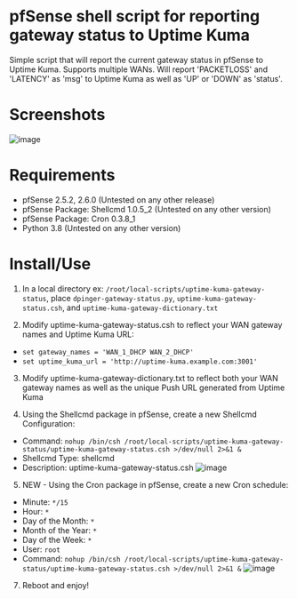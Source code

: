 # pfSense shell script for reporting gateway status to Uptime Kuma
Simple script that will report the current gateway status in pfSense to Uptime Kuma. Supports multiple WANs. Will report 'PACKETLOSS' and 'LATENCY' as 'msg' to Uptime Kuma as well as 'UP' or 'DOWN' as 'status'.

# Screenshots
![image](https://user-images.githubusercontent.com/23197375/167198311-1695aeed-4415-4925-b14d-24d688b2b273.png)

# Requirements
- pfSense 2.5.2, 2.6.0 (Untested on any other release)
- pfSense Package: Shellcmd 1.0.5_2 (Untested on any other version)
- pfSense Package: Cron 0.3.8_1
- Python 3.8 (Untested on any other version)

# Install/Use
1. In a local directory ex: `/root/local-scripts/uptime-kuma-gateway-status`, place `dpinger-gateway-status.py`, `uptime-kuma-gateway-status.csh`, and `uptime-kuma-gateway-dictionary.txt`

2. Modify uptime-kuma-gateway-status.csh to reflect your WAN gateway names and Uptime Kuma URL:
- `set gateway_names = 'WAN_1_DHCP WAN_2_DHCP'`
- `set uptime_kuma_url = 'http://uptime-kuma.example.com:3001'`

3. Modify uptime-kuma-gateway-dictionary.txt to reflect both your WAN gateway names as well as the unique Push URL generated from Uptime Kuma

4. Using the Shellcmd package in pfSense, create a new Shellcmd Configuration:
- Command: `nohup /bin/csh /root/local-scripts/uptime-kuma-gateway-status/uptime-kuma-gateway-status.csh >/dev/null 2>&1 &`
- Shellcmd Type: shellcmd
- Description: uptime-kuma-gateway-status.csh
![image](https://github.com/maxxoverclocker/uptimekuma-pfsense-gw-status/assets/23197375/4a65dd6c-54f1-4c7a-8e56-e88668edc4dd)

5. NEW - Using the Cron package in pfSense, create a new Cron schedule:
- Minute: `*/15`
- Hour: `*`
- Day of the Month: `*`
- Month of the Year: `*`
- Day of the Week: `*`
- User: `root`
- Command: `nohup /bin/csh /root/local-scripts/uptime-kuma-gateway-status/uptime-kuma-gateway-status.csh >/dev/null 2>&1 &`
![image](https://github.com/maxxoverclocker/uptimekuma-pfsense-gw-status/assets/23197375/66c9d8c0-e085-45e6-a87f-a6d8f0058f97)

7. Reboot and enjoy!
